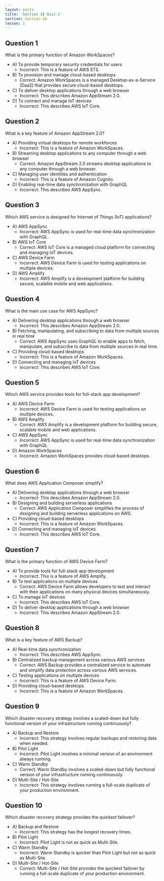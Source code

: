 ```yaml
---
layout: posts
title: 'Section 18 Quiz-1'
section: Section-18
lesson: 1
---
```


<!-- Content Covered Lesson-1 of Section-18 -->

## Question 1

What is the primary function of Amazon WorkSpaces?

- A) To provide temporary security credentials for users
  - Incorrect: This is a feature of AWS STS.
- B) To provision and manage cloud-based desktops
  - Correct: Amazon WorkSpaces is a managed Desktop-as-a-Service (DaaS) that provides secure cloud-based desktops.
- C) To deliver desktop applications through a web browser
  - Incorrect: This describes Amazon AppStream 2.0.
- D) To connect and manage IoT devices
  - Incorrect: This describes AWS IoT Core.

<!-- pagebreak -->

## Question 2

What is a key feature of Amazon AppStream 2.0?

- A) Providing virtual desktops for remote workforces
  - Incorrect: This is a feature of Amazon WorkSpaces.
- B) Streaming desktop applications to any computer through a web browser
  - Correct: Amazon AppStream 2.0 streams desktop applications to any computer through a web browser.
- C) Managing user identities and authentication
  - Incorrect: This is a feature of Amazon Cognito.
- D) Enabling real-time data synchronization with GraphQL
  - Incorrect: This describes AWS AppSync.

<!-- pagebreak -->

## Question 3

Which AWS service is designed for Internet of Things (IoT) applications?

- A) AWS AppSync
  - Incorrect: AWS AppSync is used for real-time data synchronization with GraphQL.
- B) AWS IoT Core
  - Correct: AWS IoT Core is a managed cloud platform for connecting and managing IoT devices.
- C) AWS Device Farm
  - Incorrect: AWS Device Farm is used for testing applications on multiple devices.
- D) AWS Amplify
  - Incorrect: AWS Amplify is a development platform for building secure, scalable mobile and web applications.

<!-- pagebreak -->

## Question 4

What is the main use case for AWS AppSync?

- A) Delivering desktop applications through a web browser
  - Incorrect: This describes Amazon AppStream 2.0.
- B) Fetching, manipulating, and subscribing to data from multiple sources in real time
  - Correct: AWS AppSync uses GraphQL to enable apps to fetch, manipulate, and subscribe to data from multiple sources in real time.
- C) Providing cloud-based desktops
  - Incorrect: This is a feature of Amazon WorkSpaces.
- D) Connecting and managing IoT devices
  - Incorrect: This describes AWS IoT Core.

<!-- pagebreak -->

## Question 5

Which AWS service provides tools for full-stack app development?

- A) AWS Device Farm
  - Incorrect: AWS Device Farm is used for testing applications on multiple devices.
- B) AWS Amplify
  - Correct: AWS Amplify is a development platform for building secure, scalable mobile and web applications.
- C) AWS AppSync
  - Incorrect: AWS AppSync is used for real-time data synchronization with GraphQL.
- D) Amazon WorkSpaces
  - Incorrect: Amazon WorkSpaces provides cloud-based desktops.

<!-- pagebreak -->

## Question 6

What does AWS Application Composer simplify?

- A) Delivering desktop applications through a web browser
  - Incorrect: This describes Amazon AppStream 2.0.
- B) Designing and building serverless applications
  - Correct: AWS Application Composer simplifies the process of designing and building serverless applications on AWS.
- C) Providing cloud-based desktops
  - Incorrect: This is a feature of Amazon WorkSpaces.
- D) Connecting and managing IoT devices
  - Incorrect: This describes AWS IoT Core.

<!-- pagebreak -->

## Question 7

What is the primary function of AWS Device Farm?

- A) To provide tools for full-stack app development
  - Incorrect: This is a feature of AWS Amplify.
- B) To test applications on multiple devices
  - Correct: AWS Device Farm allows developers to test and interact with their applications on many physical devices simultaneously.
- C) To manage IoT devices
  - Incorrect: This describes AWS IoT Core.
- D) To deliver desktop applications through a web browser
  - Incorrect: This describes Amazon AppStream 2.0.

<!-- pagebreak -->

## Question 8

What is a key feature of AWS Backup?

- A) Real-time data synchronization
  - Incorrect: This describes AWS AppSync.
- B) Centralized backup management across various AWS services
  - Correct: AWS Backup provides a centralized service to automate and simplify data protection across various AWS services.
- C) Testing applications on multiple devices
  - Incorrect: This is a feature of AWS Device Farm.
- D) Providing cloud-based desktops
  - Incorrect: This is a feature of Amazon WorkSpaces.

<!-- pagebreak -->

## Question 9

Which disaster recovery strategy involves a scaled-down but fully functional version of your infrastructure running continuously?

- A) Backup and Restore
  - Incorrect: This strategy involves regular backups and restoring data when needed.
- B) Pilot Light
  - Incorrect: Pilot Light involves a minimal version of an environment always running.
- C) Warm Standby
  - Correct: Warm Standby involves a scaled-down but fully functional version of your infrastructure running continuously.
- D) Multi-Site / Hot-Site
  - Incorrect: This strategy involves running a full-scale duplicate of your production environment.

<!-- pagebreak -->

## Question 10

Which disaster recovery strategy provides the quickest failover?

- A) Backup and Restore
  - Incorrect: This strategy has the longest recovery times.
- B) Pilot Light
  - Incorrect: Pilot Light is not as quick as Multi-Site.
- C) Warm Standby
  - Incorrect: Warm Standby is quicker than Pilot Light but not as quick as Multi-Site.
- D) Multi-Site / Hot-Site
  - Correct: Multi-Site / Hot-Site provides the quickest failover by running a full-scale duplicate of your production environment.
